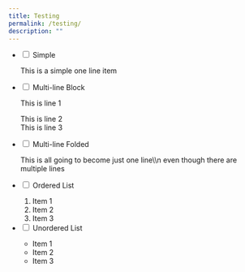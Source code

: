 ```yaml
---
title: Testing
permalink: /testing/
description: ""
---
```

<ul class="jekyllcodex_accordion">  
<li>  
<input type="checkbox" id="accordion1">  
<label for="accordion1">Simple</label>  
<div>  
<p>This is a simple one line item</p>  
</div>  
</li>  
<li>  
<input type="checkbox" id="accordion2">  
<label for="accordion2">Multi-line Block</label>  
<div>  
<p>This is line 1</p>  
<p>This is line 2<br>  
This is line 3</p>  
</div>  
</li>  
<li>  
<input type="checkbox" id="accordion3">  
<label for="accordion3">Multi-line Folded</label>  
<div>  
<p>  
This is all going  
to become just one line\\n even though there are multiple lines  
</p>  
</div>  
</li>  
<li>  
<input type="checkbox" id="accordion4">  
<label for="accordion4">Ordered List</label>  
<div>  
<ol>  
<li>Item 1</li>  
<li>Item 2</li>  
<li>Item 3</li>  
</ol>  
</div>  
</li>  
  
<li>  
<input type="checkbox" id="accordion5">  
<label for="accordion5">Unordered List</label>  
<div>  
<ul>  
<li>Item 1</li>  
<li>Item 2</li>  
<li>Item 3</li>  
</ul>  
</div>  
</li>  
</ul>